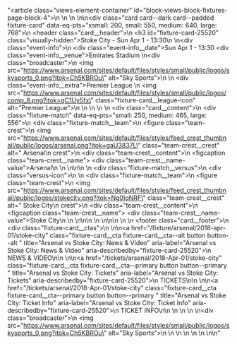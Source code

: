 "<article class=\"views-element-container\" id=\"block-views-block-fixtures-page-block-4\">\n  \n  \n  \n\n<div class=\"card card--dark card--padded fixture-card\" data-eq-pts=\"xsmall: 200, small: 550, medium: 640, large: 768\">\n        <header class=\"card__header\">\n          <h3 id=\"fixture-card-25520\" class=\"visually-hidden\">Stoke City - Sun Apr 1 - 13:30</h3>\n    \n<div class=\"event-info\">\n   <div class=\"event-info__date\">Sun Apr 1 - 13:30</div>    <div class=\"event-info__venue\">Emirates Stadium</div>       \n<div class=\"broadcaster\">\n        <img src=\"https://www.arsenal.com/sites/default/files/styles/small/public/logos/skysports_0.png?itok=Ch5KBROu\" alt=\"Sky Sports\">\n    </div>\n     <div class=\"event-info__extra\">Premier League</div> </div>\n            <img src=\"https://www.arsenal.com/sites/default/files/styles/small/public/logos/comp_8.png?itok=qC1Uy5fx\" class=\"fixture-card__league-icon\" alt=\"Premier League\">\n              \n  \n    </header>\n  \n        <div class=\"card__content\">\n        <div class=\"fixture-match\" data-eq-pts=\"small: 250, medium: 465, large: 556\">\n    <div class=\"fixture-match__team\">\n        <figure class=\"team-crest\">\n  <img src=\"https://www.arsenal.com/sites/default/files/styles/feed_crest_thumbnail/public/logos/arsenal.png?itok=gaU3837L\" class=\"team-crest__crest\" alt=\"  Arsenal\n   crest\">\n  <div class=\"team-crest__content\">\n    <figcaption class=\"team-crest__name\">  <div class=\"team-crest__name-value\">Arsenal</div>\n  </figcaption>\n      </div>\n</figure>\n\n    </div>\n    <div class=\"fixture-match__versus\">\n              <div class=\"versus-icon\"></div>\n          </div>\n    <div class=\"fixture-match__team\">\n        <figure class=\"team-crest\">\n  <img src=\"https://www.arsenal.com/sites/default/files/styles/feed_crest_thumbnail/public/logos/stokecity.png?itok=Ng0IqNRF\" class=\"team-crest__crest\" alt=\"  Stoke City\n   crest\">\n  <div class=\"team-crest__content\">\n    <figcaption class=\"team-crest__name\">  <div class=\"team-crest__name-value\">Stoke City</div>\n  </figcaption>\n      </div>\n</figure>\n\n    </div>\n  </div>\n\n\n    </div>\n  \n        <footer class=\"card__footer\">\n                <div class=\"fixture-card__ctas\">\n                  \n\n<a href=\"/fixture/arsenal/2018-apr-01/stoke-city\" class=\"fixture-card__cta fixture-card__cta--alt button button--alt      \" title=\"Arsenal vs Stoke City: News &amp; Video\" aria-label=\"Arsenal vs Stoke City: News &amp; Video\" aria-describedby=\"fixture-card-25520\">\n  NEWS &amp; VIDEO\n</a>\n                  \n\n<a href=\"/tickets/arsenal/2018-Apr-01/stoke-city\" class=\"fixture-card__cta fixture-card__cta--primary button  button--primary     \" title=\"Arsenal vs Stoke City: Tickets\" aria-label=\"Arsenal vs Stoke City: Tickets\" aria-describedby=\"fixture-card-25520\">\n  TICKETS\n</a>\n                  \n\n<a href=\"/tickets/arsenal/2018-Apr-01/stoke-city\" class=\"fixture-card__cta fixture-card__cta--primary button  button--primary     \" title=\"Arsenal vs Stoke City: Ticket Info\" aria-label=\"Arsenal vs Stoke City: Ticket Info\" aria-describedby=\"fixture-card-25520\">\n  TICKET INFO\n</a>\n              </div>\n    \n    \n          \n<div class=\"broadcaster\">\n        <img src=\"https://www.arsenal.com/sites/default/files/styles/small/public/logos/skysports_0.png?itok=Ch5KBROu\" alt=\"Sky Sports\">\n    </div>\n    \n  \n    </footer>\n  \n  \n</div>\n</article>"
